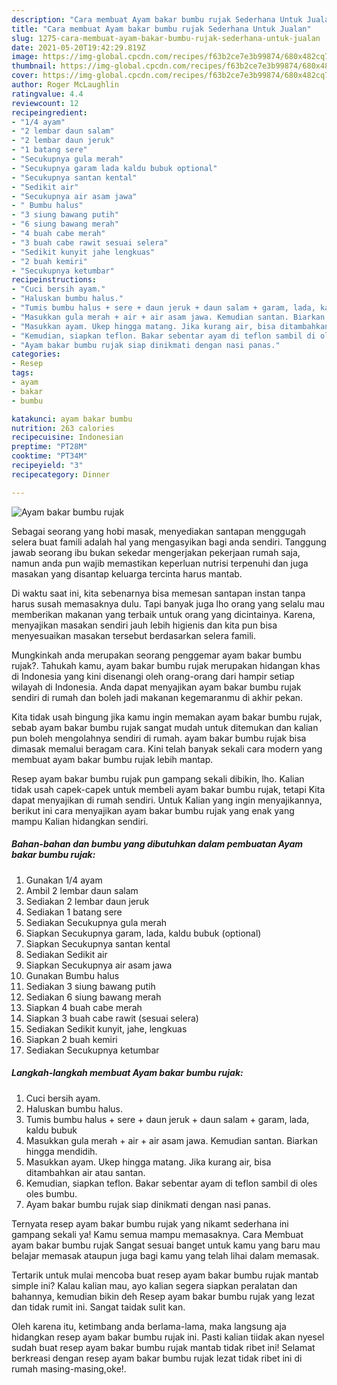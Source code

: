 ```yaml
---
description: "Cara membuat Ayam bakar bumbu rujak Sederhana Untuk Jualan"
title: "Cara membuat Ayam bakar bumbu rujak Sederhana Untuk Jualan"
slug: 1275-cara-membuat-ayam-bakar-bumbu-rujak-sederhana-untuk-jualan
date: 2021-05-20T19:42:29.819Z
image: https://img-global.cpcdn.com/recipes/f63b2ce7e3b99874/680x482cq70/ayam-bakar-bumbu-rujak-foto-resep-utama.jpg
thumbnail: https://img-global.cpcdn.com/recipes/f63b2ce7e3b99874/680x482cq70/ayam-bakar-bumbu-rujak-foto-resep-utama.jpg
cover: https://img-global.cpcdn.com/recipes/f63b2ce7e3b99874/680x482cq70/ayam-bakar-bumbu-rujak-foto-resep-utama.jpg
author: Roger McLaughlin
ratingvalue: 4.4
reviewcount: 12
recipeingredient:
- "1/4 ayam"
- "2 lembar daun salam"
- "2 lembar daun jeruk"
- "1 batang sere"
- "Secukupnya gula merah"
- "Secukupnya garam lada kaldu bubuk optional"
- "Secukupnya santan kental"
- "Sedikit air"
- "Secukupnya air asam jawa"
- " Bumbu halus"
- "3 siung bawang putih"
- "6 siung bawang merah"
- "4 buah cabe merah"
- "3 buah cabe rawit sesuai selera"
- "Sedikit kunyit jahe lengkuas"
- "2 buah kemiri"
- "Secukupnya ketumbar"
recipeinstructions:
- "Cuci bersih ayam."
- "Haluskan bumbu halus."
- "Tumis bumbu halus + sere + daun jeruk + daun salam + garam, lada, kaldu bubuk"
- "Masukkan gula merah + air + air asam jawa. Kemudian santan. Biarkan hingga mendidih."
- "Masukkan ayam. Ukep hingga matang. Jika kurang air, bisa ditambahkan air atau santan."
- "Kemudian, siapkan teflon. Bakar sebentar ayam di teflon sambil di oles oles bumbu."
- "Ayam bakar bumbu rujak siap dinikmati dengan nasi panas."
categories:
- Resep
tags:
- ayam
- bakar
- bumbu

katakunci: ayam bakar bumbu 
nutrition: 263 calories
recipecuisine: Indonesian
preptime: "PT28M"
cooktime: "PT34M"
recipeyield: "3"
recipecategory: Dinner

---
```



![Ayam bakar bumbu rujak](https://img-global.cpcdn.com/recipes/f63b2ce7e3b99874/680x482cq70/ayam-bakar-bumbu-rujak-foto-resep-utama.jpg)

Sebagai seorang yang hobi masak, menyediakan santapan menggugah selera buat famili adalah hal yang mengasyikan bagi anda sendiri. Tanggung jawab seorang ibu bukan sekedar mengerjakan pekerjaan rumah saja, namun anda pun wajib memastikan keperluan nutrisi terpenuhi dan juga masakan yang disantap keluarga tercinta harus mantab.

Di waktu  saat ini, kita sebenarnya bisa memesan santapan instan tanpa harus susah memasaknya dulu. Tapi banyak juga lho orang yang selalu mau memberikan makanan yang terbaik untuk orang yang dicintainya. Karena, menyajikan masakan sendiri jauh lebih higienis dan kita pun bisa menyesuaikan masakan tersebut berdasarkan selera famili. 



Mungkinkah anda merupakan seorang penggemar ayam bakar bumbu rujak?. Tahukah kamu, ayam bakar bumbu rujak merupakan hidangan khas di Indonesia yang kini disenangi oleh orang-orang dari hampir setiap wilayah di Indonesia. Anda dapat menyajikan ayam bakar bumbu rujak sendiri di rumah dan boleh jadi makanan kegemaranmu di akhir pekan.

Kita tidak usah bingung jika kamu ingin memakan ayam bakar bumbu rujak, sebab ayam bakar bumbu rujak sangat mudah untuk ditemukan dan kalian pun boleh mengolahnya sendiri di rumah. ayam bakar bumbu rujak bisa dimasak memalui beragam cara. Kini telah banyak sekali cara modern yang membuat ayam bakar bumbu rujak lebih mantap.

Resep ayam bakar bumbu rujak pun gampang sekali dibikin, lho. Kalian tidak usah capek-capek untuk membeli ayam bakar bumbu rujak, tetapi Kita dapat menyajikan di rumah sendiri. Untuk Kalian yang ingin menyajikannya, berikut ini cara menyajikan ayam bakar bumbu rujak yang enak yang mampu Kalian hidangkan sendiri.

<!--inarticleads1-->

##### Bahan-bahan dan bumbu yang dibutuhkan dalam pembuatan Ayam bakar bumbu rujak:

1. Gunakan 1/4 ayam
1. Ambil 2 lembar daun salam
1. Sediakan 2 lembar daun jeruk
1. Sediakan 1 batang sere
1. Sediakan Secukupnya gula merah
1. Siapkan Secukupnya garam, lada, kaldu bubuk (optional)
1. Siapkan Secukupnya santan kental
1. Sediakan Sedikit air
1. Siapkan Secukupnya air asam jawa
1. Gunakan  Bumbu halus
1. Sediakan 3 siung bawang putih
1. Sediakan 6 siung bawang merah
1. Siapkan 4 buah cabe merah
1. Siapkan 3 buah cabe rawit (sesuai selera)
1. Sediakan Sedikit kunyit, jahe, lengkuas
1. Siapkan 2 buah kemiri
1. Sediakan Secukupnya ketumbar




<!--inarticleads2-->

##### Langkah-langkah membuat Ayam bakar bumbu rujak:

1. Cuci bersih ayam.
1. Haluskan bumbu halus.
1. Tumis bumbu halus + sere + daun jeruk + daun salam + garam, lada, kaldu bubuk
1. Masukkan gula merah + air + air asam jawa. Kemudian santan. Biarkan hingga mendidih.
1. Masukkan ayam. Ukep hingga matang. Jika kurang air, bisa ditambahkan air atau santan.
1. Kemudian, siapkan teflon. Bakar sebentar ayam di teflon sambil di oles oles bumbu.
1. Ayam bakar bumbu rujak siap dinikmati dengan nasi panas.




Ternyata resep ayam bakar bumbu rujak yang nikamt sederhana ini gampang sekali ya! Kamu semua mampu memasaknya. Cara Membuat ayam bakar bumbu rujak Sangat sesuai banget untuk kamu yang baru mau belajar memasak ataupun juga bagi kamu yang telah lihai dalam memasak.

Tertarik untuk mulai mencoba buat resep ayam bakar bumbu rujak mantab simple ini? Kalau kalian mau, ayo kalian segera siapkan peralatan dan bahannya, kemudian bikin deh Resep ayam bakar bumbu rujak yang lezat dan tidak rumit ini. Sangat taidak sulit kan. 

Oleh karena itu, ketimbang anda berlama-lama, maka langsung aja hidangkan resep ayam bakar bumbu rujak ini. Pasti kalian tiidak akan nyesel sudah buat resep ayam bakar bumbu rujak mantab tidak ribet ini! Selamat berkreasi dengan resep ayam bakar bumbu rujak lezat tidak ribet ini di rumah masing-masing,oke!.


